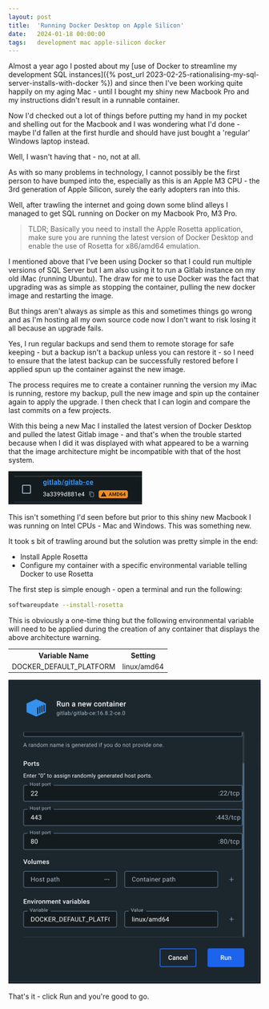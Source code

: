 ```yaml
---
layout: post
title:  'Running Docker Desktop on Apple Silicon'
date:   2024-01-18 00:00:00
tags:   development mac apple-silicon docker
---
```

Almost a year ago I posted about my [use of Docker to streamline my development SQL instances]({% post_url 2023-02-25-rationalising-my-sql-server-installs-with-docker %}) and since then I've been working quite happily on my aging Mac - until I bought my shiny new Macbook Pro and my instructions didn't result in a runnable container.

Now I'd checked out a lot of things before putting my hand in my pocket and shelling out for the Macbook and I was wondering what I'd done - maybe I'd fallen at the first hurdle and should have just bought a 'regular' Windows laptop instead.

Well, I wasn't having that - no, not at all. 

As with so many problems in technology, I cannot possibly be the first person to have bumped into the, especially as this is an Apple M3 CPU - the 3rd generation of Apple Silicon, surely the early adopters ran into this.

Well, after trawling the internet and going down some blind alleys I managed to get SQL running on Docker on my Macbook Pro, M3 Pro.

> TLDR; Basically you need to install the Apple Rosetta application, make sure you are running the latest version of Docker Desktop and enable the use of Rosetta for x86/amd64 emulation.
<!--more-->

I mentioned above that I've been using Docker so that I could run multiple versions of SQL Server but I am also using it to run a Gitlab instance on my old iMac (running Ubuntu). The draw for me to use Docker was the fact that upgrading was as simple as stopping the container, pulling the new docker image and restarting the image.

But things aren't always as simple as this and sometimes things go wrong and as I'm hosting all my own source code now I don't want to risk losing it all because an upgrade fails.

Yes, I run regular backups and send them to remote storage for safe keeping - but a backup isn't a backup unless you can restore it - so I need to ensure that the latest backup can be successfully restored before I applied spun up the container against the new image.

The process requires me to create a container running the version my iMac is running, restore my backup, pull the new image and spin up the container again to apply the upgrade. I then check that I can login and compare the last commits on a few projects.

With this being a new Mac I installed the latest version of Docker Desktop and pulled the latest Gitlab image - and that's when the trouble started because when I did it was displayed with what appeared to be a warning that the image architecture might be incompatible with that of the host system.

![docker desktop image item with an orange amd64 label](/assets/images/docker-desktop-images-amd64.png)

This isn't something I'd seen before but prior to this shiny new Macbook I was running on Intel CPUs - Mac and Windows. This was something new.

It took s bit of trawling around but the solution was pretty simple in the end:
- Install Apple Rosetta
- Configure my container with a specific environmental variable telling Docker to use Rosetta

The first step is simple enough - open a terminal and run the following:

```bash
softwareupdate --install-rosetta
```

This is obviously a one-time thing but the following environmental variable will need to be applied during the creation of any container that displays the above architecture warning.

<table>
    <tr><th>Variable Name</th><th>Setting</th></tr>
    <tr><td>DOCKER_DEFAULT_PLATFORM</td><td>linux/amd64</td></tr>
</table>

![docker desktop container creation dialog](/assets/images/docker-desktop-amd64-env-var.png)

That's it - click Run and you're good to go.